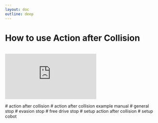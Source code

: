 ```yaml
---
layout: doc
outline: deep
---
```


# How to use Action after Collision

<br>

<iframe class="iframe-resources" src="https://rainbowco-my.sharepoint.com/:p:/g/personal/hyoin_rainbow-robotics_com/EUDMsKN5nkRLpXTIGuz2rbsBzMDWJDOdpW03opSYwi3H_A?e=Y2CcGj&amp;action=embedview&amp;wdbipreview=true&amp;wdAr=1.7777777777777777" frameborder="0"></iframe>

\# action after collision
\# action after collision example manual
\# general stop
\# evasion stop
\# free drive stop
\# setup action after collision
\# setup cobot
